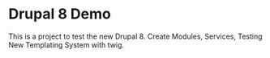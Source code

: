 # Drupal 8 Demo

This is a project to test the new Drupal 8.
Create Modules, Services, Testing New Templating System with twig. 
